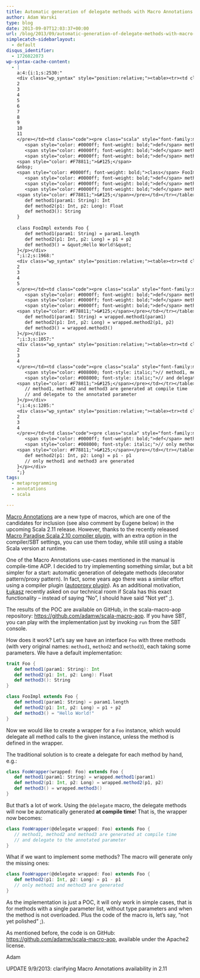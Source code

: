 ```yaml
---
title: Automatic generation of delegate methods with Macro Annotations
author: Adam Warski
type: blog
date: 2013-09-07T12:03:37+00:00
url: /blog/2013/09/automatic-generation-of-delegate-methods-with-macro-annotations/
simplecatch-sidebarlayout:
  - default
disqus_identifier:
  - 1726022073
wp-syntax-cache-content:
  - |
    a:4:{i:1;s:2530:"
    <div class="wp_syntax" style="position:relative;"><table><tr><td class="line_numbers"><pre>1
    2
    3
    4
    5
    6
    7
    8
    9
    10
    11
    </pre></td><td class="code"><pre class="scala" style="font-family:monospace;"><span style="color: #0000ff; font-weight: bold;">trait</span> Foo <span style="color: #F78811;">&#123;</span>
       <span style="color: #0000ff; font-weight: bold;">def</span> method1<span style="color: #F78811;">&#40;</span>param1<span style="color: #000080;">:</span> String<span style="color: #F78811;">&#41;</span><span style="color: #000080;">:</span> Int
       <span style="color: #0000ff; font-weight: bold;">def</span> method2<span style="color: #F78811;">&#40;</span>p1<span style="color: #000080;">:</span> Int, p2<span style="color: #000080;">:</span> Long<span style="color: #F78811;">&#41;</span><span style="color: #000080;">:</span> Float
       <span style="color: #0000ff; font-weight: bold;">def</span> method3<span style="color: #F78811;">&#40;</span><span style="color: #F78811;">&#41;</span><span style="color: #000080;">:</span> String
    <span style="color: #F78811;">&#125;</span>
    &nbsp;
    <span style="color: #0000ff; font-weight: bold;">class</span> FooImpl <span style="color: #0000ff; font-weight: bold;">extends</span> Foo <span style="color: #F78811;">&#123;</span>
       <span style="color: #0000ff; font-weight: bold;">def</span> method1<span style="color: #F78811;">&#40;</span>param1<span style="color: #000080;">:</span> String<span style="color: #F78811;">&#41;</span> <span style="color: #000080;">=</span> param1.<span style="color: #000000;">length</span>
       <span style="color: #0000ff; font-weight: bold;">def</span> method2<span style="color: #F78811;">&#40;</span>p1<span style="color: #000080;">:</span> Int, p2<span style="color: #000080;">:</span> Long<span style="color: #F78811;">&#41;</span> <span style="color: #000080;">=</span> p1 + p2
       <span style="color: #0000ff; font-weight: bold;">def</span> method3<span style="color: #F78811;">&#40;</span><span style="color: #F78811;">&#41;</span> <span style="color: #000080;">=</span> <span style="color: #6666FF;">&quot;Hello World!&quot;</span>
    <span style="color: #F78811;">&#125;</span></pre></td></tr></table><p class="theCode" style="display:none;">trait Foo {
       def method1(param1: String): Int
       def method2(p1: Int, p2: Long): Float
       def method3(): String
    }
    
    class FooImpl extends Foo {
       def method1(param1: String) = param1.length
       def method2(p1: Int, p2: Long) = p1 + p2
       def method3() = &quot;Hello World!&quot;
    }</p></div>
    ";i:2;s:1968:"
    <div class="wp_syntax" style="position:relative;"><table><tr><td class="line_numbers"><pre>1
    2
    3
    4
    5
    </pre></td><td class="code"><pre class="scala" style="font-family:monospace;"><span style="color: #0000ff; font-weight: bold;">class</span> FooWrapper<span style="color: #F78811;">&#40;</span>wrapped<span style="color: #000080;">:</span> Foo<span style="color: #F78811;">&#41;</span> <span style="color: #0000ff; font-weight: bold;">extends</span> Foo <span style="color: #F78811;">&#123;</span>
       <span style="color: #0000ff; font-weight: bold;">def</span> method1<span style="color: #F78811;">&#40;</span>param1<span style="color: #000080;">:</span> String<span style="color: #F78811;">&#41;</span> <span style="color: #000080;">=</span> wrapped.<span style="color: #000000;">method1</span><span style="color: #F78811;">&#40;</span>param1<span style="color: #F78811;">&#41;</span>
       <span style="color: #0000ff; font-weight: bold;">def</span> method2<span style="color: #F78811;">&#40;</span>p1<span style="color: #000080;">:</span> Int, p2<span style="color: #000080;">:</span> Long<span style="color: #F78811;">&#41;</span> <span style="color: #000080;">=</span> wrapped.<span style="color: #000000;">method2</span><span style="color: #F78811;">&#40;</span>p1, p2<span style="color: #F78811;">&#41;</span>
       <span style="color: #0000ff; font-weight: bold;">def</span> method3<span style="color: #F78811;">&#40;</span><span style="color: #F78811;">&#41;</span> <span style="color: #000080;">=</span> wrapped.<span style="color: #000000;">method3</span><span style="color: #F78811;">&#40;</span><span style="color: #F78811;">&#41;</span>
    <span style="color: #F78811;">&#125;</span></pre></td></tr></table><p class="theCode" style="display:none;">class FooWrapper(wrapped: Foo) extends Foo {
       def method1(param1: String) = wrapped.method1(param1)
       def method2(p1: Int, p2: Long) = wrapped.method2(p1, p2)
       def method3() = wrapped.method3()
    }</p></div>
    ";i:3;s:1057:"
    <div class="wp_syntax" style="position:relative;"><table><tr><td class="line_numbers"><pre>1
    2
    3
    4
    </pre></td><td class="code"><pre class="scala" style="font-family:monospace;"><span style="color: #0000ff; font-weight: bold;">class</span> FooWrapper<span style="color: #F78811;">&#40;</span><span style="color: #000080;">@</span>delegate wrapped<span style="color: #000080;">:</span> Foo<span style="color: #F78811;">&#41;</span> <span style="color: #0000ff; font-weight: bold;">extends</span> Foo <span style="color: #F78811;">&#123;</span>
       <span style="color: #008000; font-style: italic;">// method1, method2 and method3 are generated at compile time</span>
       <span style="color: #008000; font-style: italic;">// and delegate to the annotated parameter</span>
    <span style="color: #F78811;">&#125;</span></pre></td></tr></table><p class="theCode" style="display:none;">class FooWrapper(@delegate wrapped: Foo) extends Foo {
       // method1, method2 and method3 are generated at compile time
       // and delegate to the annotated parameter
    }</p></div>
    ";i:4;s:1205:"
    <div class="wp_syntax" style="position:relative;"><table><tr><td class="line_numbers"><pre>1
    2
    3
    4
    </pre></td><td class="code"><pre class="scala" style="font-family:monospace;"><span style="color: #0000ff; font-weight: bold;">class</span> FooWrapper<span style="color: #F78811;">&#40;</span><span style="color: #000080;">@</span>delegate wrapped<span style="color: #000080;">:</span> Foo<span style="color: #F78811;">&#41;</span> <span style="color: #0000ff; font-weight: bold;">extends</span> Foo <span style="color: #F78811;">&#123;</span>
       <span style="color: #0000ff; font-weight: bold;">def</span> method2<span style="color: #F78811;">&#40;</span>p1<span style="color: #000080;">:</span> Int, p2<span style="color: #000080;">:</span> Long<span style="color: #F78811;">&#41;</span> <span style="color: #000080;">=</span> p1 - p1
       <span style="color: #008000; font-style: italic;">// only method1 and method3 are generated</span>
    <span style="color: #F78811;">&#125;</span></pre></td></tr></table><p class="theCode" style="display:none;">class FooWrapper(@delegate wrapped: Foo) extends Foo {
       def method2(p1: Int, p2: Long) = p1 - p1
       // only method1 and method3 are generated
    }</p></div>
    ";}
tags:
  - metaprogramming
  - annotations
  - scala

---
```

[Macro Annotations][1] are a new type of macros, which are one of the candidates for inclusion (see also comment by Eugene below) in the upcoming Scala 2.11 release. However, thanks to the recently released [Macro Paradise Scala 2.10 compiler plugin][2], with an extra option in the compiler/SBT settings, you can use them today, while still using a stable Scala version at runtime.

One of the Macro Annotations use-cases mentioned in the manual is compile-time AOP. I decided to try implementing something similar, but a bit simpler for a start: automatic generation of delegate methods (decorator pattern/proxy pattern). In fact, some years ago there was a similar effort using a compiler plugin ([autoproxy plugin][3]). As an additional motivation, [Łukasz][4] recently asked on our technical room if Scala has this exact functionality &#8211; instead of saying &#8220;No&#8221;, I should have said &#8220;Not yet&#8221; ;).

The results of the POC are available on GitHub, in the scala-macro-aop repository: <https://github.com/adamw/scala-macro-aop>. If you have SBT, you can play with the implementation just by invoking `run` from the SBT console.

How does it work? Let&#8217;s say we have an interface `Foo` with three methods (with very original names: `method1`, `method2` and `method3`), each taking some parameters. We have a default implementation:
```scala
trait Foo {
   def method1(param1: String): Int
   def method2(p1: Int, p2: Long): Float
   def method3(): String
}

class FooImpl extends Foo {
   def method1(param1: String) = param1.length
   def method2(p1: Int, p2: Long) = p1 + p2
   def method3() = "Hello World!"
}
```

Now we would like to create a wrapper for a `Foo` instance, which would delegate all method calls to the given instance, unless the method is defined in the wrapper.

The traditional solution is to create a delegate for each method by hand, e.g.:
```scala
class FooWrapper(wrapped: Foo) extends Foo {
   def method1(param1: String) = wrapped.method1(param1)
   def method2(p1: Int, p2: Long) = wrapped.method2(p1, p2)
   def method3() = wrapped.method3()
}
```

But that&#8217;s a lot of work. Using the `@delegate` macro, the delegate methods will now be automatically generated **at compile time**! That is, the wrapper now becomes:
```scala
class FooWrapper(@delegate wrapped: Foo) extends Foo {
   // method1, method2 and method3 are generated at compile time
   // and delegate to the annotated parameter
}
```

What if we want to implement some methods? The macro will generate only the missing ones:
```scala
class FooWrapper(@delegate wrapped: Foo) extends Foo {
   def method2(p1: Int, p2: Long) = p1 - p1
   // only method1 and method3 are generated
}
```

As the implementation is just a POC, it will only work in simple cases, that is for methods with a single parameter list, without type parameters and when the method is not overloaded. Plus the code of the macro is, let&#8217;s say, &#8220;not yet polished&#8221; ;).

As mentioned before, the code is on GitHub: <https://github.com/adamw/scala-macro-aop>, available under the Apache2 license.

Adam

UPDATE 9/9/2013: clarifying Macro Annotations availability in 2.11

 [1]: http://docs.scala-lang.org/overviews/macros/annotations.html
 [2]: http://docs.scala-lang.org/overviews/macros/paradise.html
 [3]: https://github.com/kevinwright/Autoproxy-Lite
 [4]: https://twitter.com/Zuchos
